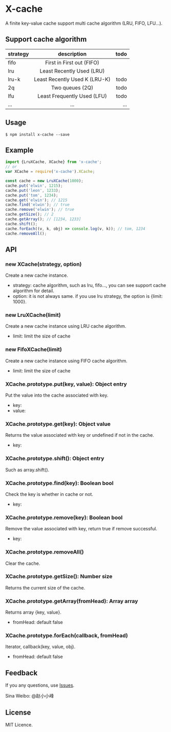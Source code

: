 # X-cache

A finite key-value cache support multi cache algorithm (LRU, FIFO, LFU...).

## Support cache algorithm
| strategy      | description                   | todo  |
| ------------- |:-----------------------------:| -----:|
| fifo          | First in First out (FIFO)     |       |
| lru           | Least Recently Used (LRU)     |       |
| lru-k         | Least Recently Used K (LRU-K) | todo  |
| 2q            | Two queues (2Q)               | todo  |
| lfu           | Least Frequently Used (LFU)   | todo  |
| ...           | ...                           | ...   |

## Usage

```
$ npm install x-cache --save
```

## Example
```javascript
import {LruXCache, XCache} from 'x-cache';
// or
var XCache = require('x-cache').XCache;

const cache = new LruXCache(1000);
cache.put('elwin', 1215);
cache.put('leon', 1233);
cache.put('tom', 1234);
cache.get('elwin'); // 1215
cache.find('elwin'); // true
cache.remove('elwin'); // true
cache.getSize(); // 2
cache.getArray(); // [1234, 1233]
cache.shift();
cache.forEach((v, k, obj) => console.log(v, k)); // tom, 1234
cache.removeAll();
```

## API

### new XCache(strategy, option)

Create a new cache instance.
* strategy: cache algorithm, such as lru, fifo..., you can see support cache algorithm for detail.
* option: it is not always same. if you use lru strategy, the option is {limit: 1000}.

### new LruXCache(limit)

Create a new cache instance using LRU cache algorithm.
* limit: limit the size of cache

### new FifoXCache(limit)

Create a new cache instance using FIFO cache algorithm.
* limit: limit the size of cache

### XCache.prototype.put(key, value): Object entry

Put the value into the cache associated with key.
* key:
* value:

### XCache.prototype.get(key): Object value

Returns the value associated with key or undefined if not in the cache.
* key:

### XCache.prototype.shift(): Object entry

Such as array.shift().

### XCache.prototype.find(key): Boolean bool

Check the key is whether in cache or not.
* key:

### XCache.prototype.remove(key): Boolean bool

Remove the value associated with key, return true if remove successful.
* key:

### XCache.prototype.removeAll()

Clear the cache.

### XCache.prototype.getSize(): Number size

Returns the current size of the cache.

### XCache.prototype.getArray(fromHead): Array array

Returns array {key, value}.
* fromHead: default false

### XCache.prototype.forEach(callback, fromHead)

Iterator, callback(key, value, obj).
* fromHead: default false

## Feedback

If you any questions, use [Issues](https://github.com/zfeng217/x-cache/issues).   

Sina Weibo: @赵小小峰

## License

MIT Licence.
